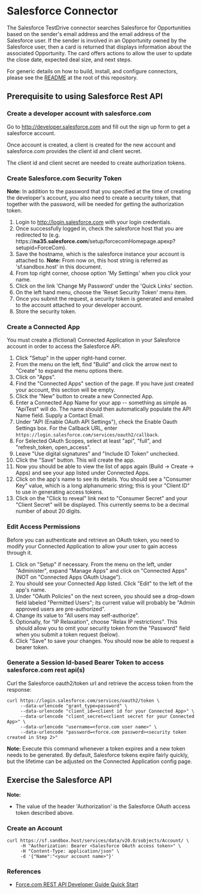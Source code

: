 # Salesforce Connector

The Salesforce TestDrive connector searches Salesforce for Opportunities based on the sender's email address and the email address of the Salesforce user.  If the sender is involved in an Opportunity owned by the Salesforce user, then a card is returned that displays information about the associated Opportunity. The card offers actions to allow the user to update the close date, expected deal size, and next steps.

For generic details on how to build, install, and configure connectors, please see the [README](https://github.com/vmware/connectors-workspace-one/blob/master/README.md) at the root of this repository.

## Prerequisite to using Salesforce Rest API

### Create a developer account with salesforce.com

Go to http://developer.salesforce.com and fill out the sign up form to get a salesforce account.

Once account is created, a client is created for the new account and salesforce.com provides the client id and client secret.

The client id and client secret are needed to create authorization tokens.

### Create Salesforce.com Security Token

**Note:** In addition to the password that you specified at the time of creating the developer's account, you also need to create a security token, that together with the password, will be needed for getting the authorization token.

1. Login to http://login.salesforce.com with your login credentials.
2. Once successfully logged in, check the salesforce host that you are redirected to (e.g. https://**na35.salesforce.com**/setup/forcecomHomepage.apexp?setupid=ForceCom).
3. Save the hostname, which is the salesforce instance your account is attached to. **Note:** From now on, this host string is referred as 'sf.sandbox.host' in this document.
4. From top right corner, choose option 'My Settings' when you click your name.
5. Click on the link 'Change My Password' under the 'Quick Links' section.
6. On the left hand menu, choose the 'Reset Security Token' menu item.
7. Once you submit the request, a security token is generated and emailed to the account attached to your developer account.
8. Store the security token.

### Create a Connected App

You must create a (fictional) Connected Application in your Salesforce account in order to access the Salesforce API.

1. Click "Setup" in the upper right-hand corner.
2. From the menu on the left, find "Build" and click the arrow next to "Create" to expand the menu options there.
3. Click on "Apps".
4. Find the "Connected Apps" section of the page. If you have just created your account, this section will be empty.
5. Click the "New" button to create a new Connected App.
6. Enter a Connected App Name for your app -- something as simple as "ApiTest" will do. The name should then automatically populate the API Name field. Supply a Contact Email.
7. Under "API (Enable OAuth API Settings"), check the Enable Oauth Settings box. For the Callback URL, enter `https://login.salesforce.com/services/oauth2/callback`.
8. For Selected OAuth Scopes, select at least "api", "full", and "refresh_token, open_access".
9. Leave "Use digital signatures" and "Include ID Token" unchecked.
10. Click the "Save" button. This will create the app.
11. Now you should be able to view the list of apps again (Build -> Create -> Apps) and see your app listed under Connected Apps.
12. Click on the app's name to see its details. You should see a "Consumer Key" value, which is a long alphanumeric string; this is your "Client ID" to use in generating access tokens.
13. Click on the "Click to reveal" link next to "Consumer Secret" and your "Client Secret" will be displayed. This currently seems to be a decimal number of about 20 digits.

### Edit Access Permissions

Before you can authenticate and retrieve an OAuth token, you need to modify your Connected Application to allow your user to gain access through it.

1. Click on "Setup" if necessary. From the menu on the left, under "Administer", expand "Manage Apps" and click on "Connected Apps" (NOT on "Connected Apps OAuth Usage").
2. You should see your Connected App listed. Click "Edit" to the left of the app's name.
3. Under "OAuth Policies" on the next screen, you should see a drop-down field labeled "Permitted Users"; its current value will probably be "Admin approved users are pre-authorized".
4. Change its value to "All users may self-authorize".
5. Optionally, for "IP Relaxation", choose "Relax IP restrictions". This should allow you to omit your security token from the "Password" field when you submit a token request (below).
6. Click "Save" to save your changes. You should now be able to request a bearer token.

### Generate a Session Id-based Bearer Token to access salesforce.com rest api(s)

Curl the Salesforce oauth2/token url and retrieve the access token from the response:

```shell
curl https://login.salesforce.com/services/oauth2/token \
     --data-urlencode "grant_type=password" \
     --data-urlencode "client_id=<client id for your Connected App>" \
     --data-urlencode "client_secret=<client secret for your Connected App>" \
     --data-urlencode "username=<force.com user name>" \
     --data-urlencode "password=<force.com password><security token created in Step 2>"
```

**Note:** Execute this command whenever a token expires and a new token needs to be generated. By default, Salesforce tokens expire fairly quickly, but the lifetime can be adjusted on the Connected Application config page.


## Exercise the Salesforce API

**Note:**
* The value of the header 'Authorization' is the Salesforce OAuth access token described above.

### Create an Account

```shell
curl https://sf.sandbox.host/services/data/v20.0/sobjects/Account/ \
     -H "Authorization: Bearer <Salesforce OAuth access token>" \
     -H "Content-Type: application/json" \
     -d '{"Name":"<your account name>"}'
```
### References

* [Force.com REST API Developer Guide Quick Start](https://developer.salesforce.com/docs/atlas.en-us.api_rest.meta/api_rest/quickstart.htm)

